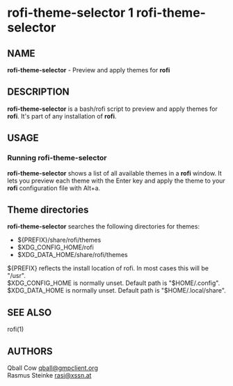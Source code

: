 # rofi-theme-selector 1 rofi-theme-selector

## NAME

**rofi-theme-selector** - Preview and apply themes for **rofi**

## DESCRIPTION

**rofi-theme-selector** is a bash/rofi script to preview and apply themes for **rofi**.
It's part of any installation of **rofi**.

## USAGE

### Running rofi-theme-selector

**rofi-theme-selector** shows a list of all available themes in a **rofi** window.
It lets you preview each theme with the Enter key and apply the theme to your
**rofi** configuration file with Alt+a.


## Theme directories

**rofi-theme-selector** searches the following directories for themes:

* ${PREFIX}/share/rofi/themes
* $XDG_CONFIG_HOME/rofi
* $XDG_DATA_HOME/share/rofi/themes

${PREFIX} reflects the install location of rofi. In most cases this will be "/usr".<br>
$XDG_CONFIG_HOME is normally unset. Default path is "$HOME/.config".<br>
$XDG_DATA_HOME is normally unset. Default path is "$HOME/.local/share".

## SEE ALSO

rofi(1)

## AUTHORS

Qball Cow qball@gmpclient.org<br>
Rasmus Steinke rasi@xssn.at
